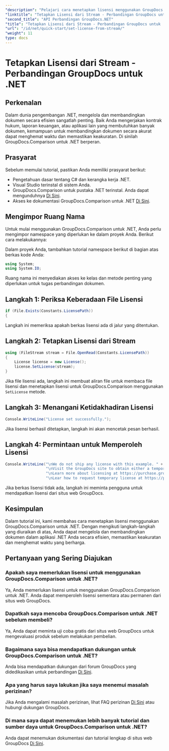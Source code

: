 ```yaml
---
"description": "Pelajari cara menetapkan lisensi menggunakan GroupDocs.Comparison untuk .NET secara efisien. Pastikan keakuratan dokumen dan hemat waktu dengan tutorial ini."
"linktitle": "Tetapkan Lisensi dari Stream - Perbandingan GroupDocs untuk .NET"
"second_title": "API Perbandingan GroupDocs.NET"
"title": "Tetapkan Lisensi dari Stream - Perbandingan GroupDocs untuk .NET"
"url": "/id/net/quick-start/set-license-from-stream/"
"weight": 11
type: docs
---
```

# Tetapkan Lisensi dari Stream - Perbandingan GroupDocs untuk .NET

## Perkenalan
Dalam dunia pengembangan .NET, mengelola dan membandingkan dokumen secara efisien sangatlah penting. Baik Anda mengerjakan kontrak hukum, laporan keuangan, atau aplikasi lain yang membutuhkan banyak dokumen, kemampuan untuk membandingkan dokumen secara akurat dapat menghemat waktu dan memastikan keakuratan. Di sinilah GroupDocs.Comparison untuk .NET berperan. 
## Prasyarat
Sebelum memulai tutorial, pastikan Anda memiliki prasyarat berikut:
- Pengetahuan dasar tentang C# dan kerangka kerja .NET.
- Visual Studio terinstal di sistem Anda.
- GroupDocs.Comparison untuk pustaka .NET terinstal. Anda dapat mengunduhnya [Di Sini](https://releases.groupdocs.com/comparison/net/).
- Akses ke dokumentasi GroupDocs.Comparison untuk .NET [Di Sini](https://tutorials.groupdocs.com/comparison/net/).

## Mengimpor Ruang Nama
Untuk mulai menggunakan GroupDocs.Comparison untuk .NET, Anda perlu mengimpor namespace yang diperlukan ke dalam proyek Anda. Berikut cara melakukannya:

Dalam proyek Anda, tambahkan tutorial namespace berikut di bagian atas berkas kode Anda:
```csharp
using System;
using System.IO;
```
Ruang nama ini menyediakan akses ke kelas dan metode penting yang diperlukan untuk tugas perbandingan dokumen.

## Langkah 1: Periksa Keberadaan File Lisensi
```csharp
if (File.Exists(Constants.LicensePath))
{
```
Langkah ini memeriksa apakah berkas lisensi ada di jalur yang ditentukan.
## Langkah 2: Tetapkan Lisensi dari Stream
```csharp
using (FileStream stream = File.OpenRead(Constants.LicensePath))
{
    License license = new License();
    license.SetLicense(stream);
}
```
Jika file lisensi ada, langkah ini membuat aliran file untuk membaca file lisensi dan menetapkan lisensi untuk GroupDocs.Comparison menggunakan `SetLicense` metode.
## Langkah 3: Menangani Ketidakhadiran Lisensi
```csharp
Console.WriteLine("License set successfully.");
```
Jika lisensi berhasil ditetapkan, langkah ini akan mencetak pesan berhasil.
## Langkah 4: Permintaan untuk Memperoleh Lisensi
```csharp
Console.WriteLine("\nWe do not ship any license with this example. " +
                  "\nVisit the GroupDocs site to obtain either a temporary or permanent license. " +
                  "\nLearn more about licensing at https://purchase.groupdocs.com/faqs/licensing. " +
                  "\nLear how to request temporary license at https://purchase.groupdocs.com/lisensi-sementara.");
```
Jika berkas lisensi tidak ada, langkah ini meminta pengguna untuk mendapatkan lisensi dari situs web GroupDocs.

## Kesimpulan
Dalam tutorial ini, kami membahas cara menetapkan lisensi menggunakan GroupDocs.Comparison untuk .NET. Dengan mengikuti langkah-langkah yang diuraikan di atas, Anda dapat mengelola dan membandingkan dokumen dalam aplikasi .NET Anda secara efisien, memastikan keakuratan dan menghemat waktu yang berharga.
## Pertanyaan yang Sering Diajukan
### Apakah saya memerlukan lisensi untuk menggunakan GroupDocs.Comparison untuk .NET?
Ya, Anda memerlukan lisensi untuk menggunakan GroupDocs.Comparison untuk .NET. Anda dapat memperoleh lisensi sementara atau permanen dari situs web GroupDocs.
### Dapatkah saya mencoba GroupDocs.Comparison untuk .NET sebelum membeli?
Ya, Anda dapat meminta uji coba gratis dari situs web GroupDocs untuk mengevaluasi produk sebelum melakukan pembelian.
### Bagaimana saya bisa mendapatkan dukungan untuk GroupDocs.Comparison untuk .NET?
Anda bisa mendapatkan dukungan dari forum GroupDocs yang didedikasikan untuk perbandingan [Di Sini](https://forum.groupdocs.com/c/comparison/12).
### Apa yang harus saya lakukan jika saya menemui masalah perizinan?
Jika Anda mengalami masalah perizinan, lihat FAQ perizinan [Di Sini](https://purchase.groupdocs.com/faqs/licensing) atau hubungi dukungan GroupDocs.
### Di mana saya dapat menemukan lebih banyak tutorial dan sumber daya untuk GroupDocs.Comparison untuk .NET?
Anda dapat menemukan dokumentasi dan tutorial lengkap di situs web GroupDocs [Di Sini](https://tutorials.groupdocs.com/comparison/net/).